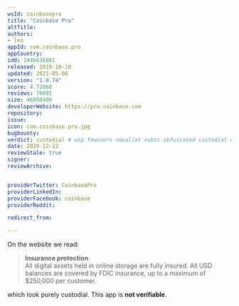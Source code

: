 ```yaml
---
wsId: coinbasepro
title: "Coinbase Pro"
altTitle: 
authors:
- leo
appId: com.coinbase.pro
appCountry: 
idd: 1446636681
released: 2019-10-10
updated: 2021-05-06
version: "1.0.74"
score: 4.72868
reviews: 76091
size: 46950400
developerWebsite: https://pro.coinbase.com
repository: 
issue: 
icon: com.coinbase.pro.jpg
bugbounty: 
verdict: custodial # wip fewusers nowallet nobtc obfuscated custodial nosource nonverifiable reproducible bounty defunct
date: 2020-12-22
reviewStale: true
signer: 
reviewArchive:


providerTwitter: CoinbasePro
providerLinkedIn: 
providerFacebook: coinbase
providerReddit: 

redirect_from:

---
```


On the website we read:

> **Insurance protection**<br>
  All digital assets held in online storage are fully insured. All USD balances
  are covered by FDIC insurance, up to a maximum of $250,000 per customer.

which look purely custodial. This app is **not verifiable**.
